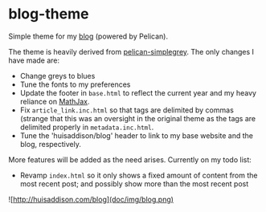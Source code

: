 # blog-theme
Simple theme for my [blog](http://huisaddison.com/blog) (powered by Pelican).

The theme is heavily derived from
[pelican-simplegrey](https://github.com/fle/pelican-simplegrey).  The only
changes I have made are:
* Change greys to blues
* Tune the fonts to my preferences
* Update the footer in `base.html` to reflect the current year and my heavy
  reliance on [MathJax](https://www.mathjax.org/).
* Fix `article_link.inc.html` so that tags are delimited by commas (strange
  that this was an oversight in the original theme as the tags are delimited
  properly in `metadata.inc.html`.
* Tune the 'huisaddison/blog' header to link to my base website and the blog,
  respectively.

More features will be added as the need arises.  Currently on my todo list:
* Revamp `index.html` so it only shows a fixed amount of content from the
  most recent post; and possibly show more than the most recent post

![http://huisaddison.com/blog](doc/img/blog.png)
